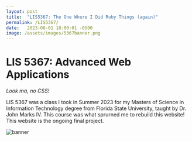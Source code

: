 ```yaml
---
layout: post
title:  "LIS5367: The One Where I Did Ruby Things (again)"
permalink: /LIS5367/
date:   2023-08-01 18:00:01 -0500
image: /assets/images/5367banner.png
---
```


# LIS 5367: Advanced Web Applications
 
*Look ma, no CSS!*

LIS 5367 was a class I took in Summer 2023 for my Masters of Science in Information Technology degree from Florida State University, taught by Dr. John Marks IV. This course was what sprurned me to rebuild this website! This website is the ongoing final project.

![banner]({{page.image}})



